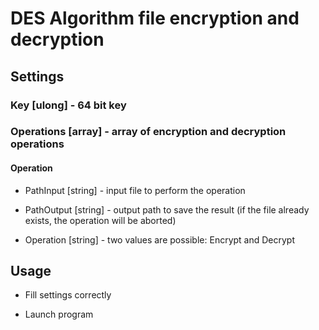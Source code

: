 # DES Algorithm file encryption and decryption

## Settings

### Key [ulong] - 64 bit key

### Operations [array<Operation>] - array of encryption and decryption operations

#### Operation

* PathInput [string] - input file to perform the operation

* PathOutput [string] - output path to save the result (if the file already exists, the operation will be aborted)

* Operation [string] - two values are possible: Encrypt and Decrypt

## Usage

* Fill settings correctly

* Launch program